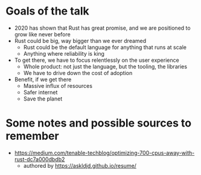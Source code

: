 # Goals of the talk

* 2020 has shown that Rust has great promise, and we are positioned to grow like never before
* Rust could be big, way bigger than we ever dreamed
    * Rust could be the default language for anything that runs at scale
    * Anything where reliability is king
* To get there, we have to focus relentlessly on the user experience
    * Whole product: not just the language, but the tooling, the libraries
    * We have to drive down the cost of adoption
* Benefit, if we get there
    * Massive influx of resources
    * Safer internet
    * Save the planet




# Some notes and possible sources to remember

* https://medium.com/tenable-techblog/optimizing-700-cpus-away-with-rust-dc7a000dbdb2
    * authored by https://askldjd.github.io/resume/